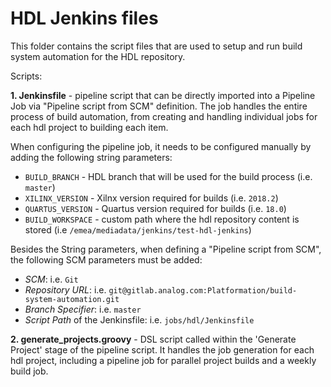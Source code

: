 # HDL Jenkins files

This folder contains the script files that are used to setup and run build system automation for the HDL repository.

Scripts:

**1. Jenkinsfile** - pipeline script that can be directly imported into a Pipeline Job via "Pipeline script from SCM" definition. The job handles the entire process of build automation, from creating and handling individual jobs for each hdl project to building each item.

When configuring the  pipeline job, it needs to be configured manually by adding the following string parameters:
 - `BUILD_BRANCH` - HDL branch that will be used for the build process (i.e. `master`)
 - `XILINX_VERSION` - Xilnx version required for builds (i.e. `2018.2`)
 - `QUARTUS_VERSION` - Quartus version required for builds (i.e. `18.0`)
 - `BUILD_WORKSPACE` - custom path where the hdl repository content is stored (i.e `/emea/mediadata/jenkins/test-hdl-jenkins`)
 
 Besides the String parameters, when defining a "Pipeline script from SCM", the following SCM parameters must be added:
 - _SCM_: i.e. `Git` 
 - _Repository URL_: i.e. `git@gitlab.analog.com:Platformation/build-system-automation.git` 
 - _Branch Specifier_: i.e. `master`
 - _Script Path_ of the Jenkinsfile: i.e. `jobs/hdl/Jenkinsfile`
 
**2. generate_projects.groovy** - DSL script called within the 'Generate Project' stage of the pipeline script. It handles the job generation for each hdl project, including a pipeline job for parallel project builds and a weekly build job.
